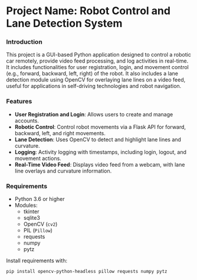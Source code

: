 # Project Name: Robot Control and Lane Detection System

### Introduction
This project is a GUI-based Python application designed to control a robotic car remotely, provide video feed processing, and log activities in real-time. It includes functionalities for user registration, login, and movement control (e.g., forward, backward, left, right) of the robot. It also includes a lane detection module using OpenCV for overlaying lane lines on a video feed, useful for applications in self-driving technologies and robot navigation.

### Features
- **User Registration and Login**: Allows users to create and manage accounts.
- **Robotic Control**: Control robot movements via a Flask API for forward, backward, left, and right movements.
- **Lane Detection**: Uses OpenCV to detect and highlight lane lines and curvature.
- **Logging**: Activity logging with timestamps, including login, logout, and movement actions.
- **Real-Time Video Feed**: Displays video feed from a webcam, with lane line overlays and curvature information.

### Requirements
- Python 3.6 or higher
- Modules:
  - tkinter
  - sqlite3
  - OpenCV (`cv2`)
  - PIL (`Pillow`)
  - requests
  - numpy
  - pytz

Install requirements with:
```bash
pip install opencv-python-headless pillow requests numpy pytz
